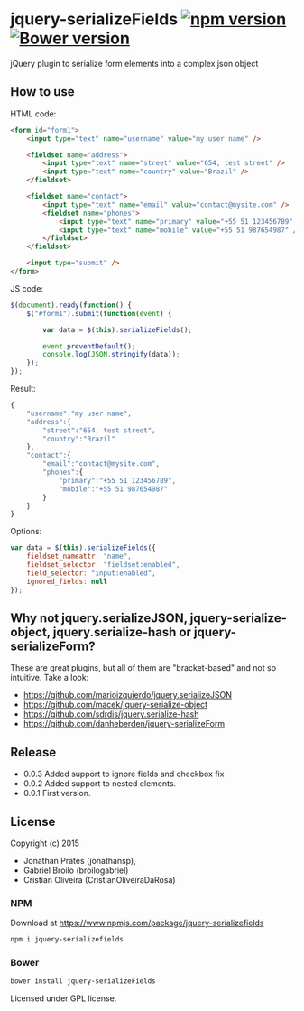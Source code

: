 # jquery-serializeFields [![npm version](https://badge.fury.io/js/jquery-serializefields.svg)](http://badge.fury.io/js/jquery-serializefields) [![Bower version](https://badge.fury.io/bo/jquery-serializeFields.svg)](http://badge.fury.io/bo/jquery-serializeFields)
jQuery plugin to serialize form elements into a complex json object


## How to use

HTML code:

```html
<form id="form1">
    <input type="text" name="username" value="my user name" />

    <fieldset name="address">
        <input type="text" name="street" value="654, test street" />
        <input type="text" name="country" value="Brazil" />
    </fieldset>

    <fieldset name="contact">
        <input type="text" name="email" value="contact@mysite.com" />
        <fieldset name="phones">
            <input type="text" name="primary" value="+55 51 123456789" />
            <input type="text" name="mobile" value="+55 51 987654987" />
        </fieldset>
    </fieldset>

    <input type="submit" />
</form>

```

JS code:

```javascript
$(document).ready(function() {
    $("#form1").submit(function(event) {

        var data = $(this).serializeFields();

        event.preventDefault();
        console.log(JSON.stringify(data));
    });
});
```

Result:

```javascript
{
    "username":"my user name",
    "address":{
        "street":"654, test street",
        "country":"Brazil"
    },
    "contact":{
        "email":"contact@mysite.com",
        "phones":{
            "primary":"+55 51 123456789",
            "mobile":"+55 51 987654987"
        }
    }
}
```

Options:

```javascript
var data = $(this).serializeFields({
    fieldset_nameattr: "name",
    fieldset_selector: "fieldset:enabled",
    field_selector: "input:enabled",
    ignored_fields: null
});
```

## Why not jquery.serializeJSON, jquery-serialize-object, jquery.serialize-hash or jquery-serializeForm?

These are great plugins, but all of them are "bracket-based" and not so intuitive. Take a look:

* https://github.com/marioizquierdo/jquery.serializeJSON
* https://github.com/macek/jquery-serialize-object
* https://github.com/sdrdis/jquery.serialize-hash
* https://github.com/danheberden/jquery-serializeForm


## Release

* 0.0.3 Added support to ignore fields and checkbox fix
* 0.0.2 Added support to nested elements.
* 0.0.1 First version.

## License
Copyright (c) 2015

* Jonathan Prates (jonathansp),
* Gabriel Broilo (broilogabriel)
* Cristian Oliveira (CristianOliveiraDaRosa)

### NPM

Download at https://www.npmjs.com/package/jquery-serializefields

```bash
npm i jquery-serializefields
```

### Bower
```bash
bower install jquery-serializeFields
```

Licensed under GPL license.
